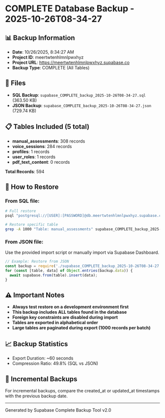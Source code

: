 # COMPLETE Database Backup - 2025-10-26T08-34-27

## 📊 Backup Information
- **Date**: 10/26/2025, 8:34:27 AM
- **Project ID**: meertwtenhlmnlpwxhyz
- **Project URL**: https://meertwtenhlmnlpwxhyz.supabase.co
- **Backup Type**: COMPLETE (All Tables)

## 📁 Files
- **SQL Backup**: `supabase_COMPLETE_backup_2025-10-26T08-34-27.sql` (363.50 KB)
- **JSON Backup**: `supabase_COMPLETE_backup_2025-10-26T08-34-27.json` (729.74 KB)

## 📋 Tables Included (5 total)
- **manual_assessments**: 308 records
- **voice_sessions**: 284 records
- **profiles**: 1 records
- **user_roles**: 1 records
- **pdf_text_content**: 0 records

**Total Records**: 594

## 🚀 How to Restore

### From SQL file:
```bash
# Full restore
psql "postgresql://[USER]:[PASSWORD]@db.meertwtenhlmnlpwxhyz.supabase.co:5432/postgres" < supabase_COMPLETE_backup_2025-10-26T08-34-27.sql

# Restore specific table
grep -A 1000 "Table: manual_assessments" supabase_COMPLETE_backup_2025-10-26T08-34-27.sql | psql [CONNECTION_STRING]
```

### From JSON file:
Use the provided import script or manually import via Supabase Dashboard.

```javascript
// Example: Restore from JSON
const backup = require('./supabase_COMPLETE_backup_2025-10-26T08-34-27.json');
for (const [table, data] of Object.entries(backup.data)) {
  await supabase.from(table).insert(data);
}
```

## ⚠️ Important Notes
- **Always test restore on a development environment first**
- **This backup includes ALL tables found in the database**
- **Foreign key constraints are disabled during import**
- **Tables are exported in alphabetical order**
- **Large tables are paginated during export (1000 records per batch)**

## 📈 Backup Statistics
- Export Duration: ~60 seconds
- Compression Ratio: 49.8% (SQL vs JSON)

## 🔄 Incremental Backups
For incremental backups, compare the created_at or updated_at timestamps with the previous backup date.

---
Generated by Supabase Complete Backup Tool v2.0
